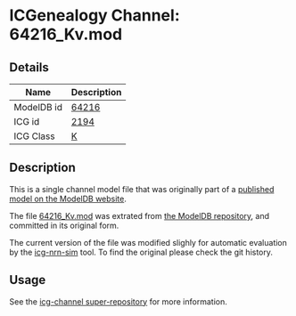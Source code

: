 # ICGenealogy Channel: 64216\_Kv.mod

## Details

Name | Description
---- | -----------
ModelDB id | [64216](http://senselab.med.yale.edu/ModelDB/ShowModel.cshtml?model=64216)
ICG id | [2194](http://icg.neurotheory.ox.ac.uk/channels/1/2194)
ICG Class | [K](http://icg.neurotheory.ox.ac.uk/channels/1)

## Description

This is a single channel model file that was originally part of a [published model on the ModelDB website](http://senselab.med.yale.edu/ModelDB/ShowModel.cshtml?model=64216).


The file [64216\_Kv.mod](64216_Kv.mod) was extrated from [the ModelDB repository](http://senselab.med.yale.edu/ModelDB/ShowModel.cshtml?model=64216), and committed in its original form.

The current version of the file was modified slighly for automatic evaluation by the [icg-nrn-sim](https://github.com/icgenealogy/icg-nrn-sim) tool. To find the original please check the git history.


## Usage

See the [icg-channel super-repository](https://github.com/icgenealogy/icg-channels) for more information.